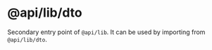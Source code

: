 # @api/lib/dto

Secondary entry point of `@api/lib`. It can be used by importing from `@api/lib/dto`.
